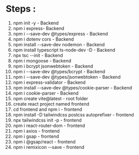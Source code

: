 # Steps :

1. npm init -y - Backend
2. npm i express- Backend
3. npm i --save-dev @types/express - Backend
4. npm i dotenv cors - Backend
5. npm install --save-dev nodemon - Backend
6. npm install typescript ts-node-dev -D - Backend
7. npx tsc --init - Backend
8. npm i mongoose - Backend
9. npm i bcrypt jsonwebtoken - Backend
10. npm i --save-dev @types/bcrypt - Backend
11. npm i --save-dev @types/jsonwebtoken - Backend
12. npm i express-validator - Backend
13. npm install --save-dev @types/cookie-parser - Backend
14. npm i cookie-parser - Backend
15. npm create vite@latest - root folder
16. create react project named frontend
17. cd frontend and npm i - frontend
18. npm install -D tailwindcss postcss autoprefixer - frontend
19. npx tailwindcss init -p - frontend
20. npm i react-router-dom - frontend
21. npm i axios - frontend
22. npm i gsap - frontend
23. npm i @gsap/react - frontend
24. npm i remixicon --save - frontend
